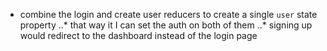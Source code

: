 * combine the login and create user reducers to create a single `user` state property
..* that way it I can set the auth on both of them
..* signing up would redirect to the dashboard instead of the login page